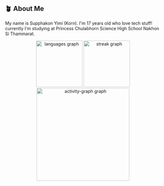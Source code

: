 ## 🪴 About Me
My name is Supphakon Yimi (Korn).
I'm 17 years old who love tech stuff!
currently I'm studying at Princess Chulabhorn Science High School Nakhon Si Thammarat. 
<div align="center">
  <img src="https://github-readme-stats.vercel.app/api/top-langs?username=kORNkin&locale=en&hide_title=false&layout=compact&card_width=320&langs_count=5&theme=github_dark&hide_border=false&order=2" height="150" alt="languages graph"  />
  <img src="https://streak-stats.demolab.com?user=kORNkin&locale=en&mode=daily&theme=cobalt&hide_border=false&border_radius=5&order=3" height="150" alt="streak graph"  />
  <img src="https://github-readme-activity-graph.vercel.app/graph?username=kORNkin&radius=16&theme=github-dark&area=true&order=5" height="300" alt="activity-graph graph"  />
</div>

###
